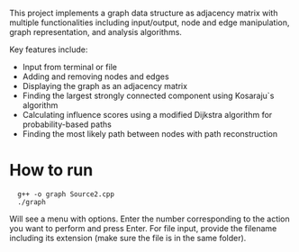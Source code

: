 This project implements a graph data structure as adjacency matrix with multiple functionalities including input/output, node and edge manipulation, graph representation, and analysis algorithms.

Key features include:
- Input from terminal or file
- Adding and removing nodes and edges
- Displaying the graph as an adjacency matrix
- Finding the largest strongly connected component using Kosaraju`s algorithm
- Calculating influence scores using a modified Dijkstra algorithm for probability-based paths
- Finding the most likely path between nodes with path reconstruction

# How to run
```
  g++ -o graph Source2.cpp
  ./graph

```
Will see a menu with options. Enter the number corresponding to the action you want to perform and press Enter.
For file input, provide the filename including its extension (make sure the file is in the same folder).
